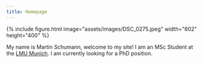 ```yaml
---
title: Homepage
---
```

{% include figure.html image="assets/images/DSC_0275.jpeg" width="602" height="400" %}

My name is Martin Schumann, welcome to my site! I am an MSc Student at the [LMU Munich](https://www.lmu.de/en/). I am currently looking for a PhD position.
